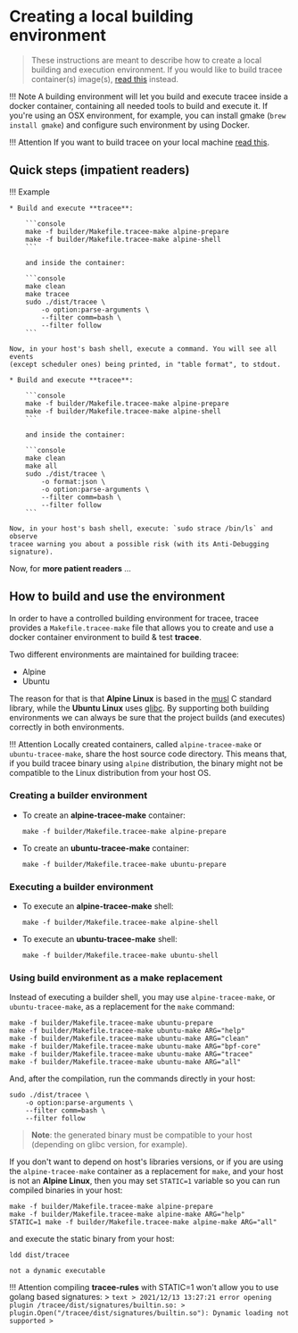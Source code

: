 # Creating a local building environment

> These instructions are meant to describe how to create a local building and
> execution environment. If you would like to build tracee container(s)
> image(s), [read this](./containers.md) instead.

!!! Note
    A building environment will let you build and execute tracee inside a docker
    container, containing all needed tools to build and execute it. If you're
    using an OSX environment, for example, you can install gmake (`brew install
    gmake`) and configure such environment by using Docker.

!!! Attention
    If you want to build tracee on your local machine
    [read this](./building.md).


## Quick steps (**impatient readers**)

!!! Example

    * Build and execute **tracee**:
    
        ```console
        make -f builder/Makefile.tracee-make alpine-prepare
        make -f builder/Makefile.tracee-make alpine-shell
        ```

        and inside the container:

        ```console
        make clean
        make tracee
        sudo ./dist/tracee \
            -o option:parse-arguments \
            --filter comm=bash \
            --filter follow
        ```
    
    Now, in your host's bash shell, execute a command. You will see all events
    (except scheduler ones) being printed, in "table format", to stdout.
    
    * Build and execute **tracee**:
    
        ```console
        make -f builder/Makefile.tracee-make alpine-prepare
        make -f builder/Makefile.tracee-make alpine-shell
        ```

        and inside the container:

        ```console
        make clean
        make all
        sudo ./dist/tracee \
            -o format:json \
            -o option:parse-arguments \
            --filter comm=bash \
            --filter follow 
        ```
    
    Now, in your host's bash shell, execute: `sudo strace /bin/ls` and observe
    tracee warning you about a possible risk (with its Anti-Debugging signature).

Now, for **more patient readers** ...

## How to build and use the environment

In order to have a controlled building environment for tracee, tracee provides
a `Makefile.tracee-make` file that allows you to create and use a docker
container environment to build & test **tracee**. 

Two different environments are maintained for building tracee:

* Alpine
* Ubuntu

The reason for that is that **Alpine Linux** is based in the
[musl](https://en.wikipedia.org/wiki/Musl) C standard library, while the
**Ubuntu Linux** uses [glibc](https://en.wikipedia.org/wiki/Glibc). By
supporting both building environments we can always be sure that the project
builds (and executes) correctly in both environments.

!!! Attention
    Locally created containers, called `alpine-tracee-make` or
    `ubuntu-tracee-make`, share the host source code directory. This means
    that, if you build tracee binary using `alpine` distribution, the binary
    might not be compatible to the Linux distribution from your host OS.

### Creating a builder environment

* To create an **alpine-tracee-make** container:

    ```console
    make -f builder/Makefile.tracee-make alpine-prepare
    ```

* To create an **ubuntu-tracee-make** container:

    ```console
    make -f builder/Makefile.tracee-make ubuntu-prepare
    ```

### Executing a builder environment

* To execute an **alpine-tracee-make** shell:

    ```console
    make -f builder/Makefile.tracee-make alpine-shell
    ```

* To execute an **ubuntu-tracee-make** shell:

    ```console
    make -f builder/Makefile.tracee-make ubuntu-shell
    ```

### Using build environment as a **make** replacement

Instead of executing a builder shell, you may use `alpine-tracee-make`, or
`ubuntu-tracee-make`, as a replacement for the `make` command:

```console
make -f builder/Makefile.tracee-make ubuntu-prepare
make -f builder/Makefile.tracee-make ubuntu-make ARG="help"
make -f builder/Makefile.tracee-make ubuntu-make ARG="clean"
make -f builder/Makefile.tracee-make ubuntu-make ARG="bpf-core"
make -f builder/Makefile.tracee-make ubuntu-make ARG="tracee"
make -f builder/Makefile.tracee-make ubuntu-make ARG="all"
```

And, after the compilation, run the commands directly in your host:

```console
sudo ./dist/tracee \
    -o option:parse-arguments \
    --filter comm=bash \
    --filter follow
```

> **Note**: the generated binary must be compatible to your host (depending on
> glibc version, for example).

If you don't want to depend on host's libraries versions, or if you are using
the `alpine-tracee-make` container as a replacement for `make`, and your host
is not an **Alpine Linux**, then you may set `STATIC=1` variable so you can run
compiled binaries in your host:

```console
make -f builder/Makefile.tracee-make alpine-prepare
make -f builder/Makefile.tracee-make alpine-make ARG="help"
STATIC=1 make -f builder/Makefile.tracee-make alpine-make ARG="all"
```

and execute the static binary from your host:

```console
ldd dist/tracee
```

```text
not a dynamic executable
```

!!! Attention
    compiling **tracee-rules** with STATIC=1 won't allow you to use golang based
    signatures:
    > ```text
    > 2021/12/13 13:27:21 error opening plugin /tracee/dist/signatures/builtin.so:
    > plugin.Open("/tracee/dist/signatures/builtin.so"): Dynamic loading not supported
    > ```
